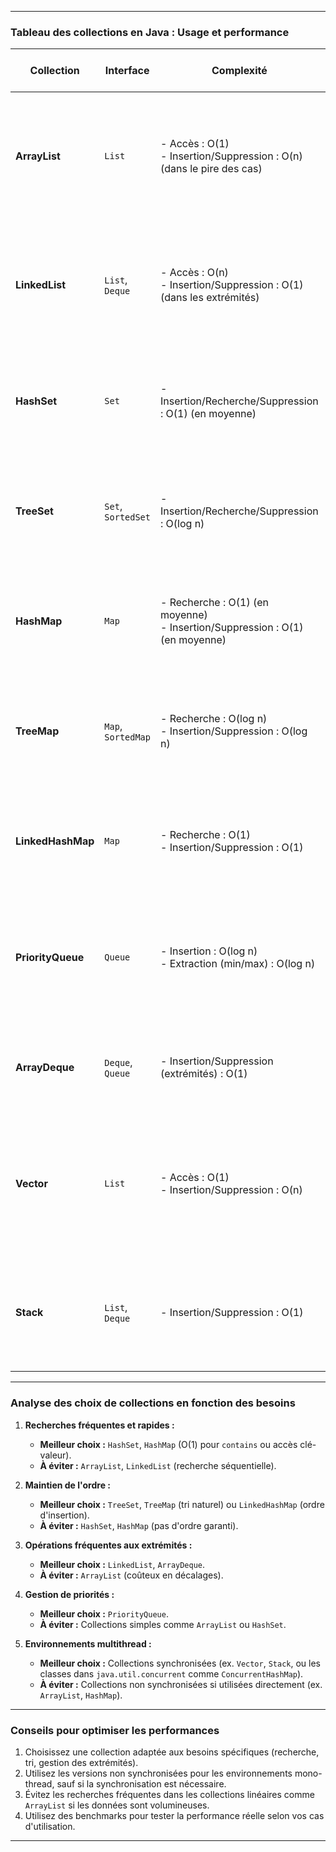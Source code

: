 

---

### **Tableau des collections en Java : Usage et performance**

| **Collection**       | **Interface**      | **Complexité**             | **Usage optimal**                                                                 | **Limites et non-performance**                                                                                   |
|-----------------------|--------------------|----------------------------|----------------------------------------------------------------------------------|------------------------------------------------------------------------------------------------------------------|
| **ArrayList**         | `List`            | - Accès : O(1) <br> - Insertion/Suppression : O(n) (dans le pire des cas) | - Accès rapide aux éléments par index<br> - Liste dynamique utilisée fréquemment pour des données de taille modérée. | - Insertion lente en cas de réallocation<br> - Recherche séquentielle : O(n)<br> - Non adaptée pour des recherches fréquentes. |
| **LinkedList**        | `List`, `Deque`   | - Accès : O(n) <br> - Insertion/Suppression : O(1) (dans les extrémités) | - Manipulation fréquente des éléments aux extrémités (ex. piles, files).                                           | - Accès aléatoire lent<br> - Plus coûteux en mémoire (chaque nœud a des références pour l’élément suivant et précédent).       |
| **HashSet**           | `Set`             | - Insertion/Recherche/Suppression : O(1) (en moyenne) | - Recherche rapide des éléments uniques<br> - Idéal pour des ensembles sans doublons.                              | - Risque de collisions dans le hachage (ralentit les performances)<br> - Ne conserve pas l'ordre des éléments.                 |
| **TreeSet**           | `Set`, `SortedSet`| - Insertion/Recherche/Suppression : O(log n)       | - Maintien des éléments triés<br> - Opérations fréquentes nécessitant l'ordre (par exemple, plages de valeurs).    | - Plus lent que `HashSet` pour les opérations standard<br> - Coût supplémentaire pour le tri.                                   |
| **HashMap**           | `Map`             | - Recherche : O(1) (en moyenne)<br> - Insertion/Suppression : O(1) (en moyenne) | - Association clé-valeur rapide<br> - Accès direct via une clé unique.                                              | - Risque de collisions (réduction de la performance à O(n))<br> - Ne conserve pas l'ordre d'insertion.                          |
| **TreeMap**           | `Map`, `SortedMap`| - Recherche : O(log n)<br> - Insertion/Suppression : O(log n) | - Association clé-valeur triée<br> - Idéal pour naviguer dans des plages de clés ou maintenir l'ordre.             | - Plus lent que `HashMap` pour des opérations standard<br> - Usage plus coûteux en mémoire et temps.                            |
| **LinkedHashMap**     | `Map`             | - Recherche : O(1)<br> - Insertion/Suppression : O(1) | - Maintien de l'ordre d'insertion<br> - Alternative efficace à `HashMap` si l'ordre est important.                 | - Légèrement plus coûteux en mémoire que `HashMap` (suivi de l'ordre).                                                           |
| **PriorityQueue**     | `Queue`           | - Insertion : O(log n)<br> - Extraction (min/max) : O(log n) | - Gestion des priorités dans les files<br> - Parfait pour des algorithmes où l'élément prioritaire doit être traité en premier. | - Accès aléatoire non supporté<br> - Non adaptée pour une simple file d'attente standard.                                       |
| **ArrayDeque**        | `Deque`, `Queue`  | - Insertion/Suppression (extrémités) : O(1)       | - File ou pile efficace pour des opérations sur les extrémités.                                                     | - Pas de gestion des priorités<br> - Pas d'accès direct aux éléments internes.                                                  |
| **Vector**            | `List`            | - Accès : O(1)<br> - Insertion/Suppression : O(n) | - Alternative thread-safe à `ArrayList` (utilisée rarement aujourd'hui).                                            | - Performances moindres à cause de la synchronisation automatique<br> - Généralement remplacée par des alternatives modernes.   |
| **Stack**             | `List`, `Deque`   | - Insertion/Suppression : O(1)                   | - Implémentation directe d'une pile (LIFO : Last In, First Out).                                                     | - Héritée de `Vector` donc synchronisée inutilement<br> - `ArrayDeque` est recommandée pour les piles modernes.                |

---

### **Analyse des choix de collections en fonction des besoins**

1. **Recherches fréquentes et rapides :**
   - **Meilleur choix :** `HashSet`, `HashMap` (O(1) pour `contains` ou accès clé-valeur).
   - **À éviter :** `ArrayList`, `LinkedList` (recherche séquentielle).

2. **Maintien de l'ordre :**
   - **Meilleur choix :** `TreeSet`, `TreeMap` (tri naturel) ou `LinkedHashMap` (ordre d'insertion).
   - **À éviter :** `HashSet`, `HashMap` (pas d'ordre garanti).

3. **Opérations fréquentes aux extrémités :**
   - **Meilleur choix :** `LinkedList`, `ArrayDeque`.
   - **À éviter :** `ArrayList` (coûteux en décalages).

4. **Gestion de priorités :**
   - **Meilleur choix :** `PriorityQueue`.
   - **À éviter :** Collections simples comme `ArrayList` ou `HashSet`.

5. **Environnements multithread :**
   - **Meilleur choix :** Collections synchronisées (ex. `Vector`, `Stack`, ou les classes dans `java.util.concurrent` comme `ConcurrentHashMap`).
   - **À éviter :** Collections non synchronisées si utilisées directement (ex. `ArrayList`, `HashMap`).

---

### **Conseils pour optimiser les performances**
1. Choisissez une collection adaptée aux besoins spécifiques (recherche, tri, gestion des extrémités).
2. Utilisez les versions non synchronisées pour les environnements mono-thread, sauf si la synchronisation est nécessaire.
3. Évitez les recherches fréquentes dans les collections linéaires comme `ArrayList` si les données sont volumineuses.
4. Utilisez des benchmarks pour tester la performance réelle selon vos cas d'utilisation.

---

